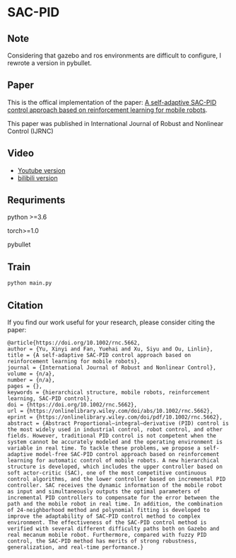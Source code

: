 # SAC-PID

## Note
Considering that gazebo and ros environments are difficult to configure, I rewrote a version in pybullet.


## Paper
This is the offical implementation of the paper:
[A self-adaptive SAC-PID control approach based on reinforcement learning for mobile robots](https://onlinelibrary.wiley.com/doi/abs/10.1002/rnc.5662). 

This paper was published in International Journal of Robust and Nonlinear Control (IJRNC)



## Video
- [Youtube version](https://youtu.be/GaWI_T6etUM)
- [bilibili version](https://www.bilibili.com/video/BV11q4y1c7Vn?from=search)

## Requriments
python >=3.6

torch>=1.0

pybullet

## Train
```bash
python main.py
```

## Citation
If you find our work useful for your research, please consider citing the paper:
``` 
@article{https://doi.org/10.1002/rnc.5662,
author = {Yu, Xinyi and Fan, Yuehai and Xu, Siyu and Ou, Linlin},
title = {A self-adaptive SAC-PID control approach based on reinforcement learning for mobile robots},
journal = {International Journal of Robust and Nonlinear Control},
volume = {n/a},
number = {n/a},
pages = {},
keywords = {hierarchical structure, mobile robots, reinforcement learning, SAC-PID control},
doi = {https://doi.org/10.1002/rnc.5662},
url = {https://onlinelibrary.wiley.com/doi/abs/10.1002/rnc.5662},
eprint = {https://onlinelibrary.wiley.com/doi/pdf/10.1002/rnc.5662},
abstract = {Abstract Proportional–integral–derivative (PID) control is the most widely used in industrial control, robot control, and other fields. However, traditional PID control is not competent when the system cannot be accurately modeled and the operating environment is variable in real time. To tackle these problems, we propose a self-adaptive model-free SAC-PID control approach based on reinforcement learning for automatic control of mobile robots. A new hierarchical structure is developed, which includes the upper controller based on soft actor-critic (SAC), one of the most competitive continuous control algorithms, and the lower controller based on incremental PID controller. SAC receives the dynamic information of the mobile robot as input and simultaneously outputs the optimal parameters of incremental PID controllers to compensate for the error between the path and the mobile robot in real time. In addition, the combination of 24-neighborhood method and polynomial fitting is developed to improve the adaptability of SAC-PID control method to complex environment. The effectiveness of the SAC-PID control method is verified with several different difficulty paths both on Gazebo and real mecanum mobile robot. Furthermore, compared with fuzzy PID control, the SAC-PID method has merits of strong robustness, generalization, and real-time performance.}
```


